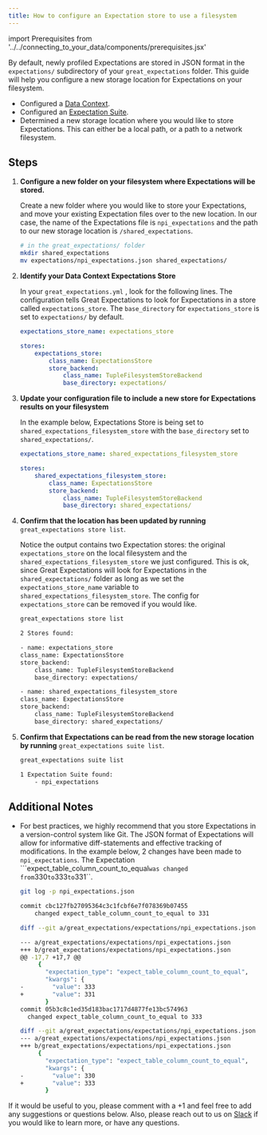 ```yaml
---
title: How to configure an Expectation store to use a filesystem
---
```

import Prerequisites from '../../connecting_to_your_data/components/prerequisites.jsx'

By default, newly profiled Expectations are stored in JSON format in the ``expectations/`` subdirectory of your ``great_expectations`` folder.  This guide will help you configure a new storage location for Expectations on your filesystem.

<Prerequisites>

- Configured a [Data Context](../../../tutorials/getting_started/initialize_a_data_context.md).
- Configured an [Expectation Suite](../../../tutorials/getting_started/create_your_first_expectations.md).
- Determined a new storage location where you would like to store Expectations. This can either be a local path, or a path to a network filesystem.
    
</Prerequisites>

Steps
-----

1. **Configure a new folder on your filesystem where Expectations will be stored.**

    Create a new folder where you would like to store your Expectations, and move your existing Expectation files over to the new location. In our case, the name of the Expectations file is ``npi_expectations`` and the path to our new storage location is ``/shared_expectations``.

    ```bash
    # in the great_expectations/ folder
    mkdir shared_expectations
    mv expectations/npi_expectations.json shared_expectations/
    ```


2. **Identify your Data Context Expectations Store**

    In your ``great_expectations.yml`` , look for the following lines.  The configuration tells Great Expectations to look for Expectations in a store called ``expectations_store``. The ``base_directory`` for ``expectations_store`` is set to ``expectations/`` by default.

    ```yaml
    expectations_store_name: expectations_store

    stores:
        expectations_store:
            class_name: ExpectationsStore
            store_backend:
                class_name: TupleFilesystemStoreBackend
                base_directory: expectations/
    ```


3. **Update your configuration file to include a new store for Expectations results on your filesystem**

    In the example below, Expectations Store is being set to ``shared_expectations_filesystem_store`` with the ``base_directory`` set to ``shared_expectations/``.

    ```yaml
    expectations_store_name: shared_expectations_filesystem_store

    stores:
        shared_expectations_filesystem_store:
            class_name: ExpectationsStore
            store_backend:
                class_name: TupleFilesystemStoreBackend
                base_directory: shared_expectations/
    ```


4. **Confirm that the location has been updated by running** ``great_expectations store list``.

    Notice the output contains two Expectation stores: the original ``expectations_store`` on the local filesystem and the ``shared_expectations_filesystem_store`` we just configured.  This is ok, since Great Expectations will look for Expectations in the ``shared_expectations/`` folder as long as we set the ``expectations_store_name`` variable to ``shared_expectations_filesystem_store``.  The config for ``expectations_store`` can be removed if you would like.

    ```bash
    great_expectations store list

    2 Stores found:

    - name: expectations_store
    class_name: ExpectationsStore
    store_backend:
        class_name: TupleFilesystemStoreBackend
        base_directory: expectations/

    - name: shared_expectations_filesystem_store
    class_name: ExpectationsStore
    store_backend:
        class_name: TupleFilesystemStoreBackend
        base_directory: shared_expectations/
    ```


5. **Confirm that Expectations can be read from the new storage location by running** ``great_expectations suite list``.

    ```bash
    great_expectations suite list

    1 Expectation Suite found:
        - npi_expectations
    ```

Additional Notes
----------------

- For best practices, we highly recommend that you store Expectations in a version-control system like Git. The JSON format of Expectations will allow for informative diff-statements and effective tracking of modifications. In the example below, 2 changes have been made to ``npi_expectations``.  The Expectation ```expect_table_column_count_to_equal`` was changed from ``330`` to ``333`` to ``331``.

    ```bash
    git log -p npi_expectations.json

    commit cbc127fb27095364c3c1fcbf6e7f078369b07455
        changed expect_table_column_count_to_equal to 331

    diff --git a/great_expectations/expectations/npi_expectations.json b/great_expectations/expectations/npi_expectations.json

    --- a/great_expectations/expectations/npi_expectations.json
    +++ b/great_expectations/expectations/npi_expectations.json
    @@ -17,7 +17,7 @@
         {
           "expectation_type": "expect_table_column_count_to_equal",
           "kwargs": {
    -        "value": 333
    +        "value": 331
           }
    commit 05b3c8c1ed35d183bac1717d4877fe13bc574963
      changed expect_table_column_count_to_equal to 333

    diff --git a/great_expectations/expectations/npi_expectations.json b/great_expectations/expectations/npi_expectations.json
    --- a/great_expectations/expectations/npi_expectations.json
    +++ b/great_expectations/expectations/npi_expectations.json
         {
           "expectation_type": "expect_table_column_count_to_equal",
           "kwargs": {
    -        "value": 330
    +        "value": 333
           }
    ```


If it would be useful to you, please comment with a +1 and feel free to add any suggestions or questions below.  Also, please reach out to us on [Slack](https://greatexpectations.io/slack) if you would like to learn more, or have any questions.
